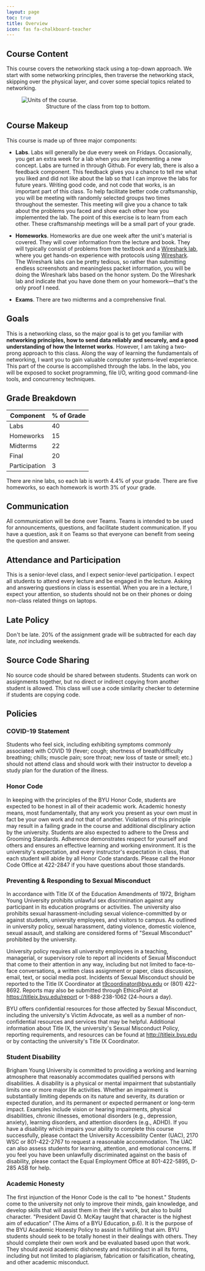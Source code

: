 ```yaml
---
layout: page
toc: true
title: Overview
icon: fas fa-chalkboard-teacher
---
```


## Course Content

This course covers the networking stack using a top-down approach. We start with some networking principles, then traverse the networking stack, skipping over the physical layer, and cover some special topics related to networking.

<figure class="image mx-auto" style="max-width: 400px">
  <img src="{% link assets/units_and_tests.png %}" alt="Units of the course.">
  <figcaption style="text-align: center;">Structure of the class from top to bottom.</figcaption>
</figure>

## Course Makeup

This course is made up of three major components:

- **Labs**. Labs will generally be due every week on Fridays. Occasionally, you get an extra week for a lab when you are implementing a new concept. Labs are turned in through Github. For every lab, there is also a feedback component. This feedback gives you a chance to tell me what you liked and did not like about the lab so that I can improve the labs for future years. Writing good code, and not code that works, is an important part of this class. To help facilitate better code craftsmanship, you will be meeting with randomly selected groups two times throughout the semester. This meeting will give you a chance to talk about the problems you faced and show each other how you implemented the lab. The point of this exercise is to learn from each other. These craftsmanship meetings will be a small part of your grade.

- **Homeworks**. Homeworks are due one week after the unit's material is covered. They will cover information from the lecture and book. They will typically consist of problems from the textbook and a [Wireshark lab](https://gaia.cs.umass.edu/kurose_ross/wireshark.htm), where you get hands-on experience with protocols using [Wireshark](https://www.wireshark.org). The Wireshark labs can be pretty tedious, so rather than submitting endless screenshots and meaningless packet information, you will be doing the Wireshark labs based on the honor system. Do the Wireshark lab and indicate that you have done them on your homework—that's the only proof I need.

- **Exams**. There are two midterms and a comprehensive final.

## Goals

This is a networking class, so the major goal is to get you familiar with **networking principles, how to send data reliably and securely, and a good understanding of how the Internet works**. However, I am taking a two-prong approach to this class. Along the way of learning the fundamentals of networking, I want you to gain valuable computer systems-level experience. This part of the course is accomplished through the labs. In the labs, you will be exposed to socket programming, file I/O, writing good command-line tools, and concurrency techniques.



## Grade Breakdown

| Component     | % of Grade |
| ------------- | ---------- |
| Labs          | 40         |
| Homeworks     | 15         |
| Midterms      | 22         |
| Final         | 20         |
| Participation | 3          |

There are nine labs, so each lab is worth 4.4% of your grade. There are five homeworks, so each homework is worth 3% of your grade.


## Communication
All communication will be done over Teams. Teams is intended to be used for announcements, questions, and facilitate student communication. If you have a question, ask it on Teams so that everyone can benefit from seeing the question and answer. 

## Attendance and Participation
This is a senior-level class, and I expect senior-level participation. I expect all students to attend every lecture and be engaged in the lecture. Asking and answering questions in class is essential. When you are in a lecture, I expect your attention, so students should not be on their phones or doing non-class related things on laptops.

## Late Policy
Don't be late. 20% of the assignment grade will be subtracted for each day late, *not* including weekends.

## Source Code Sharing
No source code should be shared between students. Students can work on assignments together, but no direct or indirect copying from another student is allowed. This class will use a code similarity checker to determine if students are copying code.

## Policies

### COVID-19 Statement
Students who feel sick, including exhibiting symptoms commonly associated with COVID 19 (fever; cough; shortness of breath/difficulty breathing; chills; muscle pain; sore throat; new loss of taste or smell; etc.) should not attend class and should work with their instructor to develop a study plan for the duration of the illness.

### Honor Code
In keeping with the principles of the BYU Honor Code, students are expected to be honest in all of their academic work. Academic honesty means, most fundamentally, that any work you present as your own must in fact be your own work and not that of another. Violations of this principle may result in a failing grade in the course and additional disciplinary action by the university. Students are also expected to adhere to the Dress and Grooming Standards. Adherence demonstrates respect for yourself and others and ensures an effective learning and working environment. It is the university's expectation, and every instructor's expectation in class, that each student will abide by all Honor Code standards. Please call the Honor Code Office at 422-2847 if you have questions about those standards.

### Preventing & Responding to Sexual Misconduct
In accordance with Title IX of the Education Amendments of 1972, Brigham Young University prohibits unlawful sex discrimination against any participant in its education programs or activities. The university also prohibits sexual harassment-including sexual violence-committed by or against students, university employees, and visitors to campus. As outlined in university policy, sexual harassment, dating violence, domestic violence, sexual assault, and stalking are considered forms of "Sexual Misconduct" prohibited by the university.

University policy requires all university employees in a teaching, managerial, or supervisory role to report all incidents of Sexual Misconduct that come to their attention in any way, including but not limited to face-to-face conversations, a written class assignment or paper, class discussion, email, text, or social media post. Incidents of Sexual Misconduct should be reported to the Title IX Coordinator at t9coordinator@byu.edu or (801) 422-8692. Reports may also be submitted through EthicsPoint at https://titleix.byu.edu/report or 1-888-238-1062 (24-hours a day).

BYU offers confidential resources for those affected by Sexual Misconduct, including the university's Victim Advocate, as well as a number of non-confidential resources and services that may be helpful. Additional information about Title IX, the university's Sexual Misconduct Policy, reporting requirements, and resources can be found at http://titleix.byu.edu or by contacting the university's Title IX Coordinator.

### Student Disability
Brigham Young University is committed to providing a working and learning atmosphere that reasonably accommodates qualified persons with disabilities. A disability is a physical or mental impairment that substantially limits one or more major life activities. Whether an impairment is substantially limiting depends on its nature and severity, its duration or expected duration, and its permanent or expected permanent or long-term impact. Examples include vision or hearing impairments, physical disabilities, chronic illnesses, emotional disorders (e.g., depression, anxiety), learning disorders, and attention disorders (e.g., ADHD). If you have a disability which impairs your ability to complete this course successfully, please contact the University Accessibility Center (UAC), 2170 WSC or 801-422-2767 to request a reasonable accommodation. The UAC can also assess students for learning, attention, and emotional concerns. If you feel you have been unlawfully discriminated against on the basis of disability, please contact the Equal Employment Office at 801-422-5895, D-285 ASB for help.

### Academic Honesty
The first injunction of the Honor Code is the call to "be honest." Students come to the university not only to improve their minds, gain knowledge, and develop skills that will assist them in their life's work, but also to build character. "President David O. McKay taught that character is the highest aim of education" (The Aims of a BYU Education, p.6). It is the purpose of the BYU Academic Honesty Policy to assist in fulfilling that aim. BYU students should seek to be totally honest in their dealings with others. They should complete their own work and be evaluated based upon that work. They should avoid academic dishonesty and misconduct in all its forms, including but not limited to plagiarism, fabrication or falsification, cheating, and other academic misconduct.
